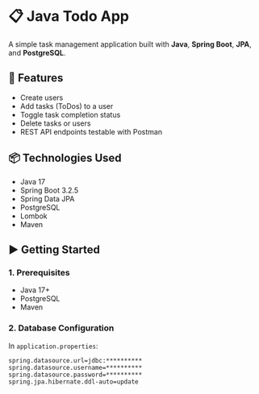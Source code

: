 # 📋 Java Todo App

A simple task management application built with **Java**, **Spring Boot**, **JPA**, and **PostgreSQL**.

## 🚀 Features

- Create users
- Add tasks (ToDos) to a user
- Toggle task completion status
- Delete tasks or users
- REST API endpoints testable with Postman

## 📦 Technologies Used

- Java 17
- Spring Boot 3.2.5
- Spring Data JPA
- PostgreSQL
- Lombok
- Maven

## ▶️ Getting Started

### 1. Prerequisites

- Java 17+
- PostgreSQL
- Maven

### 2. Database Configuration

In `application.properties`:
```properties
spring.datasource.url=jdbc:**********
spring.datasource.username=**********
spring.datasource.password=**********
spring.jpa.hibernate.ddl-auto=update
